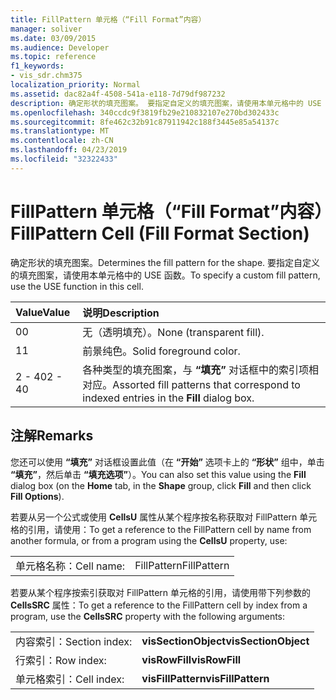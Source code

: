 ```yaml
---
title: FillPattern 单元格（“Fill Format”内容）
manager: soliver
ms.date: 03/09/2015
ms.audience: Developer
ms.topic: reference
f1_keywords:
- vis_sdr.chm375
localization_priority: Normal
ms.assetid: dac82a4f-4508-541a-e118-7d79df987232
description: 确定形状的填充图案。 要指定自定义的填充图案，请使用本单元格中的 USE 函数。
ms.openlocfilehash: 340ccdc9f3819fb29e210832107e270bd302433c
ms.sourcegitcommit: 8fe462c32b91c87911942c188f3445e85a54137c
ms.translationtype: MT
ms.contentlocale: zh-CN
ms.lasthandoff: 04/23/2019
ms.locfileid: "32322433"
---
```

# <a name="fillpattern-cell-fill-format-section"></a><span data-ttu-id="a3bb5-104">FillPattern 单元格（“Fill Format”内容）</span><span class="sxs-lookup"><span data-stu-id="a3bb5-104">FillPattern Cell (Fill Format Section)</span></span>

<span data-ttu-id="a3bb5-105">确定形状的填充图案。</span><span class="sxs-lookup"><span data-stu-id="a3bb5-105">Determines the fill pattern for the shape.</span></span> <span data-ttu-id="a3bb5-106">要指定自定义的填充图案，请使用本单元格中的 USE 函数。</span><span class="sxs-lookup"><span data-stu-id="a3bb5-106">To specify a custom fill pattern, use the USE function in this cell.</span></span>
  
|<span data-ttu-id="a3bb5-107">**Value**</span><span class="sxs-lookup"><span data-stu-id="a3bb5-107">**Value**</span></span>|<span data-ttu-id="a3bb5-108">**说明**</span><span class="sxs-lookup"><span data-stu-id="a3bb5-108">**Description**</span></span>|
|:-----|:-----|
|<span data-ttu-id="a3bb5-109">0</span><span class="sxs-lookup"><span data-stu-id="a3bb5-109">0</span></span>  <br/> |<span data-ttu-id="a3bb5-110">无（透明填充）。</span><span class="sxs-lookup"><span data-stu-id="a3bb5-110">None (transparent fill).</span></span>  <br/> |
|<span data-ttu-id="a3bb5-111">1</span><span class="sxs-lookup"><span data-stu-id="a3bb5-111">1</span></span>  <br/> |<span data-ttu-id="a3bb5-112">前景纯色。</span><span class="sxs-lookup"><span data-stu-id="a3bb5-112">Solid foreground color.</span></span>  <br/> |
|<span data-ttu-id="a3bb5-113">2 - 40</span><span class="sxs-lookup"><span data-stu-id="a3bb5-113">2 - 40</span></span>  <br/> |<span data-ttu-id="a3bb5-114">各种类型的填充图案，与 **“填充”** 对话框中的索引项相对应。</span><span class="sxs-lookup"><span data-stu-id="a3bb5-114">Assorted fill patterns that correspond to indexed entries in the **Fill** dialog box.</span></span>  <br/> |
   
## <a name="remarks"></a><span data-ttu-id="a3bb5-115">注解</span><span class="sxs-lookup"><span data-stu-id="a3bb5-115">Remarks</span></span>

<span data-ttu-id="a3bb5-116">您还可以使用 **“填充”** 对话框设置此值（在 **“开始”** 选项卡上的 **“形状”** 组中，单击 **“填充”**，然后单击 **“填充选项”**）。</span><span class="sxs-lookup"><span data-stu-id="a3bb5-116">You can also set this value using the **Fill** dialog box (on the **Home** tab, in the **Shape** group, click **Fill** and then click **Fill Options**).</span></span>
  
<span data-ttu-id="a3bb5-117">若要从另一个公式或使用 **CellsU** 属性从某个程序按名称获取对 FillPattern 单元格的引用，请使用：</span><span class="sxs-lookup"><span data-stu-id="a3bb5-117">To get a reference to the FillPattern cell by name from another formula, or from a program using the **CellsU** property, use:</span></span> 
  
|||
|:-----|:-----|
|<span data-ttu-id="a3bb5-118">单元格名称：</span><span class="sxs-lookup"><span data-stu-id="a3bb5-118">Cell name:</span></span>  <br/> |<span data-ttu-id="a3bb5-119">FillPattern</span><span class="sxs-lookup"><span data-stu-id="a3bb5-119">FillPattern</span></span>  <br/> |
   
<span data-ttu-id="a3bb5-120">若要从某个程序按索引获取对 FillPattern 单元格的引用，请使用带下列参数的 **CellsSRC** 属性：</span><span class="sxs-lookup"><span data-stu-id="a3bb5-120">To get a reference to the FillPattern cell by index from a program, use the **CellsSRC** property with the following arguments:</span></span> 
  
|||
|:-----|:-----|
|<span data-ttu-id="a3bb5-121">内容索引：</span><span class="sxs-lookup"><span data-stu-id="a3bb5-121">Section index:</span></span>  <br/> |<span data-ttu-id="a3bb5-122">**visSectionObject**</span><span class="sxs-lookup"><span data-stu-id="a3bb5-122">**visSectionObject**</span></span> <br/> |
|<span data-ttu-id="a3bb5-123">行索引：</span><span class="sxs-lookup"><span data-stu-id="a3bb5-123">Row index:</span></span>  <br/> |<span data-ttu-id="a3bb5-124">**visRowFill**</span><span class="sxs-lookup"><span data-stu-id="a3bb5-124">**visRowFill**</span></span> <br/> |
|<span data-ttu-id="a3bb5-125">单元格索引：</span><span class="sxs-lookup"><span data-stu-id="a3bb5-125">Cell index:</span></span>  <br/> |<span data-ttu-id="a3bb5-126">**visFillPattern**</span><span class="sxs-lookup"><span data-stu-id="a3bb5-126">**visFillPattern**</span></span> <br/> |
   

